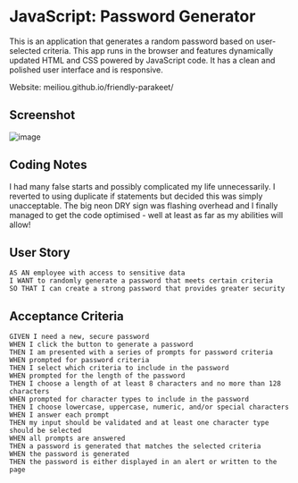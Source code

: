 # JavaScript: Password Generator

This is an application that generates a random password based on user-selected criteria. 
This app runs in the browser and features dynamically updated HTML and CSS powered by JavaScript code. 
It has a clean and polished user interface and is responsive.

Website: meiliou.github.io/friendly-parakeet/

## Screenshot

![image](https://user-images.githubusercontent.com/83768277/219946040-083a77a3-bacd-46c5-8d29-b16532034e91.png)

## Coding Notes

I had many false starts and possibly complicated my life unnecessarily. I reverted to using duplicate if statements but decided this was simply unacceptable. The big neon DRY sign was flashing overhead and I finally managed to get the code optimised - well at least as far as my abilities will allow!


## User Story

```
AS AN employee with access to sensitive data
I WANT to randomly generate a password that meets certain criteria
SO THAT I can create a strong password that provides greater security
```

## Acceptance Criteria

```
GIVEN I need a new, secure password
WHEN I click the button to generate a password
THEN I am presented with a series of prompts for password criteria
WHEN prompted for password criteria
THEN I select which criteria to include in the password
WHEN prompted for the length of the password
THEN I choose a length of at least 8 characters and no more than 128 characters
WHEN prompted for character types to include in the password
THEN I choose lowercase, uppercase, numeric, and/or special characters
WHEN I answer each prompt
THEN my input should be validated and at least one character type should be selected
WHEN all prompts are answered
THEN a password is generated that matches the selected criteria
WHEN the password is generated
THEN the password is either displayed in an alert or written to the page
```
